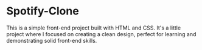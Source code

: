 # Spotify-Clone
This is a simple front-end project built with HTML and CSS. It's a little project where I focused on creating a clean design, perfect for learning and demonstrating solid front-end skills.
